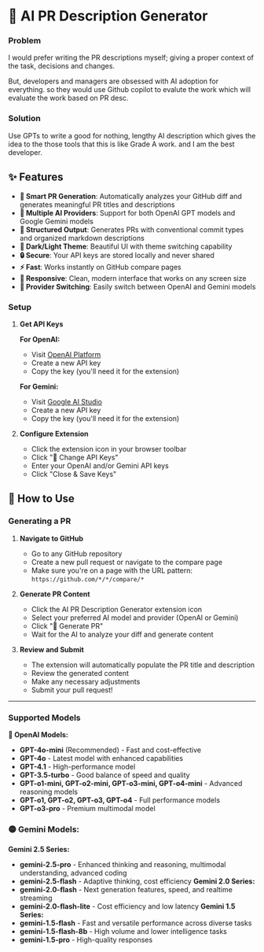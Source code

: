 # 🤖 AI PR Description Generator

### Problem
I would prefer writing the PR descriptions myself; giving a proper context of the task, decisions and changes. 

But, developers and managers are obsessed with AI adoption for everything. so they would use Github copilot to evalute the work which will evaluate the work based on PR desc.

### Solution
Use GPTs to write a good for nothing, lengthy AI description which gives the idea to the those tools that this is like Grade A work. and I am the best developer.


## ✨ Features

- **🎯 Smart PR Generation**: Automatically analyzes your GitHub diff and generates meaningful PR titles and descriptions
- **🤖 Multiple AI Providers**: Support for both OpenAI GPT models and Google Gemini models
- **📝 Structured Output**: Generates PRs with conventional commit types and organized markdown descriptions
- **🎨 Dark/Light Theme**: Beautiful UI with theme switching capability
- **🔒 Secure**: Your API keys are stored locally and never shared
- **⚡ Fast**: Works instantly on GitHub compare pages
- **📱 Responsive**: Clean, modern interface that works on any screen size
- **🔄 Provider Switching**: Easily switch between OpenAI and Gemini models

### Setup

1. **Get API Keys**

   **For OpenAI:**
   - Visit [OpenAI Platform](https://platform.openai.com/api-keys)
   - Create a new API key
   - Copy the key (you'll need it for the extension)

   **For Gemini:**
   - Visit [Google AI Studio](https://makersuite.google.com/app/apikey)
   - Create a new API key
   - Copy the key (you'll need it for the extension)

2. **Configure Extension**
   - Click the extension icon in your browser toolbar
   - Click "🔑 Change API Keys"
   - Enter your OpenAI and/or Gemini API keys
   - Click "Close & Save Keys"


## 📖 How to Use

### Generating a PR

1. **Navigate to GitHub**
   - Go to any GitHub repository
   - Create a new pull request or navigate to the compare page
   - Make sure you're on a page with the URL pattern: `https://github.com/*/*/compare/*`

2. **Generate PR Content**
   - Click the AI PR Description Generator extension icon
   - Select your preferred AI model and provider (OpenAI or Gemini)
   - Click "🚀 Generate PR"
   - Wait for the AI to analyze your diff and generate content

3. **Review and Submit**
   - The extension will automatically populate the PR title and description
   - Review the generated content
   - Make any necessary adjustments
   - Submit your pull request!

---
### Supported Models

**🔵 OpenAI Models:**

- **GPT-4o-mini** (Recommended) - Fast and cost-effective
- **GPT-4o** - Latest model with enhanced capabilities
- **GPT-4.1** - High-performance model
- **GPT-3.5-turbo** - Good balance of speed and quality
- **GPT-o1-mini, GPT-o2-mini, GPT-o3-mini, GPT-o4-mini** - Advanced reasoning models
- **GPT-o1, GPT-o2, GPT-o3, GPT-o4** - Full performance models
- **GPT-o3-pro** - Premium multimodal model

### **🟡 Gemini Models:**
**Gemini 2.5 Series:**
- **gemini-2.5-pro** - Enhanced thinking and reasoning, multimodal understanding, advanced coding
- **gemini-2.5-flash** - Adaptive thinking, cost efficiency
**Gemini 2.0 Series:**
- **gemini-2.0-flash** - Next generation features, speed, and realtime streaming
- **gemini-2.0-flash-lite** - Cost efficiency and low latency
**Gemini 1.5 Series:**
- **gemini-1.5-flash** - Fast and versatile performance across diverse tasks
- **gemini-1.5-flash-8b** - High volume and lower intelligence tasks
- **gemini-1.5-pro** - High-quality responses


